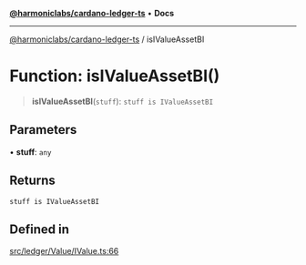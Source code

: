 [**@harmoniclabs/cardano-ledger-ts**](../README.md) • **Docs**

***

[@harmoniclabs/cardano-ledger-ts](../globals.md) / isIValueAssetBI

# Function: isIValueAssetBI()

> **isIValueAssetBI**(`stuff`): `stuff is IValueAssetBI`

## Parameters

• **stuff**: `any`

## Returns

`stuff is IValueAssetBI`

## Defined in

[src/ledger/Value/IValue.ts:66](https://github.com/HarmonicLabs/cardano-ledger-ts/blob/94dd590ffe94133126b0d8d49920fc7b002e1975/src/ledger/Value/IValue.ts#L66)
